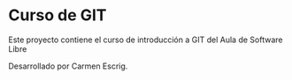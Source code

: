 # Curso de GIT

Este proyecto contiene el curso de introducción a GIT del Aula de Software Libre

Desarrollado por Carmen Escrig.
